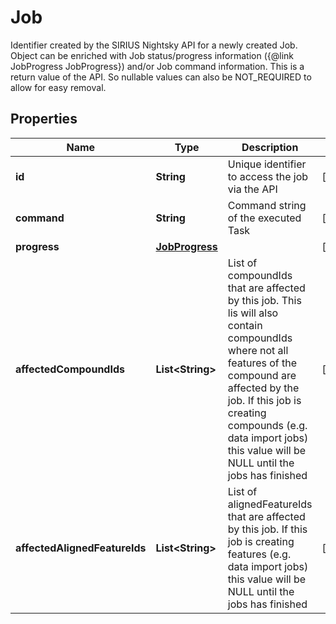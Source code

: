 

# Job

Identifier created by the SIRIUS Nightsky API for a newly created Job.  Object can be enriched with Job status/progress information ({@link JobProgress JobProgress}) and/or Job command information.  This is a return value of the API. So nullable values can also be NOT_REQUIRED to allow for easy removal.

## Properties

| Name | Type | Description | Notes |
|------------ | ------------- | ------------- | -------------|
|**id** | **String** | Unique identifier to access the job via the API |  [optional] |
|**command** | **String** | Command string of the executed Task |  [optional] |
|**progress** | [**JobProgress**](JobProgress.md) |  |  [optional] |
|**affectedCompoundIds** | **List&lt;String&gt;** | List of compoundIds that are affected by this job.  This lis will also contain compoundIds where not all features of the compound are affected by the job.  If this job is creating compounds (e.g. data import jobs) this value will be NULL until the jobs has finished |  [optional] |
|**affectedAlignedFeatureIds** | **List&lt;String&gt;** | List of alignedFeatureIds that are affected by this job.  If this job is creating features (e.g. data import jobs) this value will be NULL until the jobs has finished |  [optional] |



